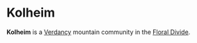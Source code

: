 # Kolheim

**Kolheim** is a [Verdancy](verdancy.md) mountain community in the [Floral Divide](../../mote/esterfell/lenya/floral-divide).
